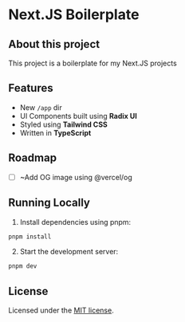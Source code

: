 # Next.JS Boilerplate

## About this project

This project is a boilerplate for my Next.JS projects

## Features

- New `/app` dir
- UI Components built using **Radix UI**
- Styled using **Tailwind CSS**
- Written in **TypeScript**

## Roadmap

- [ ] ~Add OG image using @vercel/og

## Running Locally

1. Install dependencies using pnpm:

```sh
pnpm install
```

2. Start the development server:

```sh
pnpm dev
```

## License

Licensed under the [MIT license](https://github.com/nicolasribeiroo/nextjs-boilerplate/blob/main/LICENSE.md).
